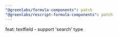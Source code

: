 ```yaml
---
"@greenlabs/formula-components": patch
"@greenlabs/rescript-formula-components": patch
---
```


feat: textfield - support 'search' type
